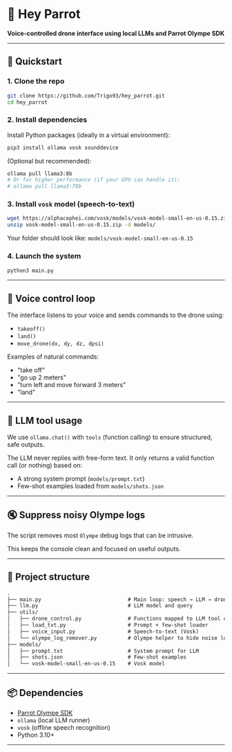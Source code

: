 # 🦜 Hey Parrot

**Voice-controlled drone interface using local LLMs and Parrot Olympe SDK**

---

## 🚀 Quickstart

### 1. Clone the repo

```bash
git clone https://github.com/Trigo93/hey_parrot.git
cd hey_parrot
```

### 2. Install dependencies

Install Python packages (ideally in a virtual environment):

```bash
pip3 install ollama vosk sounddevice
```

(Optional but recommended):
```bash
ollama pull llama3:8b
# Or for higher performance (if your GPU can handle it):
# ollama pull llama3:70b
```

### 3. Install `vosk` model (speech-to-text)


```bash
wget https://alphacephei.com/vosk/models/vosk-model-small-en-us-0.15.zip
unzip vosk-model-small-en-us-0.15.zip -d models/
```

Your folder should look like: `models/vosk-model-small-en-us-0.15`

### 4. Launch the system

```bash
python3 main.py
```

---

## 🎤 Voice control loop

The interface listens to your voice and sends commands to the drone using:

- `takeoff()`
- `land()`
- `move_drone(dx, dy, dz, dpsi)`

Examples of natural commands:

- "take off"
- "go up 2 meters"
- "turn left and move forward 3 meters"
- "land"

---

## 🧠 LLM tool usage

We use `ollama.chat()` with `tools` (function calling) to ensure structured, safe outputs.

The LLM never replies with free-form text. It only returns a valid function call (or nothing) based on:

- A strong system prompt (`models/prompt.txt`)
- Few-shot examples loaded from `models/shots.json`

---

## 🔇 Suppress noisy Olympe logs

The script removes most `Olympe` debug logs that can be intrusive.

This keeps the console clean and focused on useful outputs.

---

## 📁 Project structure

```txt
.
├── main.py                            # Main loop: speech → LLM → drone
├── llm.py                             # LLM model and query
├── utils/
│   ├── drone_control.py               # Functions mapped to LLM tool calls
│   ├── load_txt.py                    # Prompt + few-shot loader
│   ├── voice_input.py                 # Speech-to-text (Vosk)
│   └── olympe_log_remover.py          # Olympe helper to hide noise logging
├── models/
│   ├── prompt.txt                     # System prompt for LLM
│   ├── shots.json                     # Few-shot examples
│   └── vosk-model-small-en-us-0.15    # Vosk model
```

---

## 📦 Dependencies

- [Parrot Olympe SDK](https://developer.parrot.com/docs/olympe/index.html)
- `ollama` (local LLM runner)
- `vosk` (offline speech recognition)
- Python 3.10+

---
